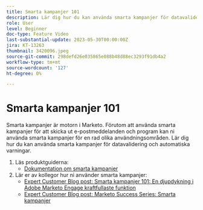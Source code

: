 ```yaml
---
title: Smarta kampanjer 101
description: Lär dig hur du kan använda smarta kampanjer för datavalidering och automatiska varningar.
role: User
level: Beginner
doc-type: Feature Video
last-substantial-update: 2023-05-30T00:00:00Z
jira: KT-13263
thumbnail: 3420096.jpeg
source-git-commit: 298defd26e035865e088b48d88ec3293f91db4a2
workflow-type: tm+mt
source-wordcount: '127'
ht-degree: 0%

---
```



# Smarta kampanjer 101

Smarta kampanjer är motorn i Marketo. Förutom att använda smarta kampanjer för att skicka ut e-postmeddelanden och program kan ni använda smarta kampanjer för en rad olika användningsområden. Lär dig hur du kan använda smarta kampanjer för datavalidering och automatiska varningar.

1. Läs produktguiderna:
   * [Dokumentation om smarta kampanjer](https://experienceleague.adobe.com/docs/marketo/using/product-docs/core-marketo-concepts/smart-campaigns/understanding-smart-campaigns.html)
2. Lär er av kollegor hur ni använder smarta kampanjer:
   * [Expert Customer Blog post: Smarta kampanjer 101: En djupdykning i Adobe Marketo Engage kraftfullaste funktion](https://nation.marketo.com/t5/product-blogs/smart-campaigns-101-a-deep-dive-into-adobe-marketo-engage-s-most/ba-p/313385#M1838)
   * [Expert Customer Blog post: Marketo Success Series: Smarta kampanjer](https://nation.marketo.com/t5/product-blogs/marketo-success-series-smart-campaigns/ba-p/306961)
